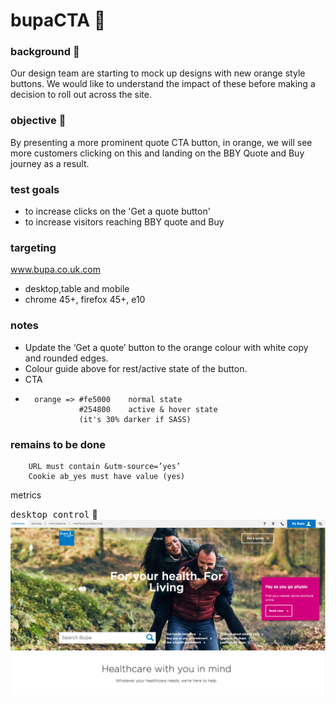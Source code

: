 # bupaCTA  :rocket:

### background  :bell:
Our design team are starting to mock up designs with new orange style buttons. We would like to understand the impact of these before making a decision to roll out across the site.


### objective :book:
By presenting a more prominent quote CTA button, in orange, we will see more customers clicking on this and landing on the BBY Quote and Buy journey as a result.

### test goals
- to increase clicks on the 'Get a quote button'
- to increase visitors reaching BBY quote and Buy

### targeting
www.bupa.co.uk.com

- desktop,table and mobile  
- chrome 45+, firefox 45+, e10



### notes
- Update the ‘Get a quote’ button to the orange colour with white copy and rounded edges.     
- Colour guide above for rest/active state of the button.
- CTA
-		orange => #fe5000    normal state
				  #254800	 active & hover state  
				  (it's 30% darker if SASS)



### remains to be done

```
	URL must contain &utm-source=’yes’
	Cookie ab_yes must have value (yes)
```
metrics 
 






<kbd>desktop control</kbd> :rocket:        
![](/images/bupaCTAcontrol.png) 



